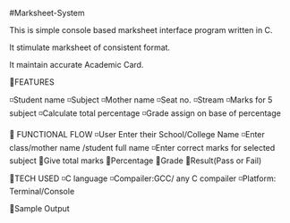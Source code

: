#Marksheet-System

This is simple console based marksheet interface program written in C. 

It stimulate marksheet of consistent format. 

It maintain accurate Academic Card. 

🔴FEATURES
  
  ◽️Student name 
  ◽️Subject 
  ◽️Mother name
  ◽️Seat no.
  ◽️Stream 
  ◽️Marks for 5 subject
  ◽️Calculate total percentage 
  ◽️Grade assign on base of percentage

🔴
 FUNCTIONAL FLOW 
  ◽️User Enter their School/College Name
  ◽️Enter class/mother name /student full name
  ◽️Enter correct marks for selected subject 
      🔸Give total marks 
      🔸Percentage
      🔸Grade 
      🔸Result(Pass or Fail) 
      
🔴TECH USED 
   ◽️C language
   ◽️Compailer:GCC/ any C compailer
   ◽️Platform: Terminal/Console

🔴Sample Output

   




  
